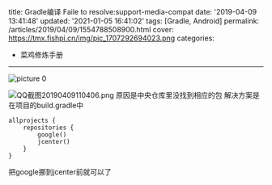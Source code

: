 title: Gradle编译 Faile to resolve:support-media-compat
date: '2019-04-09 13:41:48'
updated: '2021-01-05 16:41:02'
tags: [Gradle, Android]
permalink: /articles/2019/04/09/1554788508900.html
cover: https://tmx.fishpi.cn/img/pic_1707292694023.png
categories: 
- 菜鸡修炼手册
---
![picture 0](https://tmx.fishpi.cn/img/pic_1707292694023.png)  

![QQ截图20190409110406.png](https://tmx.fishpi.cn/img/20201231105400691.png)
原因是中央仓库里没找到相应的包
解决方案是在项目的build.gradle中

```
allprojects {
    repositories {
        google()
        jcenter()
    }
}
```

把google挪到jcenter前就可以了

